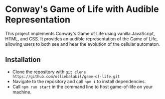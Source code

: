 # Conway's Game of Life with Audible Representation

This project implements Conway's Game of Life using vanilla JavaScript, HTML, and CSS. It provides an audible representation of the Game of Life, allowing users to both see and hear the evolution of the cellular automaton.

## Installation
- Clone the repository with `git clone https://github.com/olliebalabil/game-of-life.git`
- Navigate to the repository and call `npm i` to install dependencies.
- Call `npm run start` in the command line to host game-of-life on your machine.
